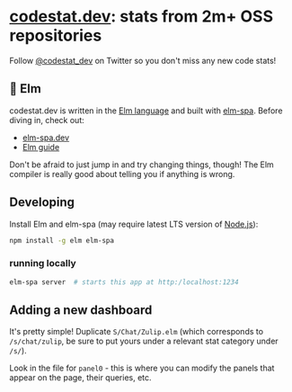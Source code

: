 # [codestat.dev](https://codestat.dev): stats from 2m+ OSS repositories

Follow [@codestat_dev](https://twitter.com/codestat_dev) on Twitter so you don't miss any new code stats!

## 🌳 Elm

codestat.dev is written in the [Elm language](https://elm-lang.org/) and built with [elm-spa](https://elm-spa.dev). Before diving in, check out:

* [elm-spa.dev](https://elm-spa.dev)
* [Elm guide](https://guide.elm-lang.org/)

Don't be afraid to just jump in and try changing things, though! The Elm compiler is really good about telling you if anything is wrong.

## Developing

Install Elm and elm-spa (may require latest LTS version of [Node.js](https://nodejs.org/)):

```bash
npm install -g elm elm-spa
```

### running locally

```bash
elm-spa server  # starts this app at http:/localhost:1234
```

## Adding a new dashboard

It's pretty simple! Duplicate `S/Chat/Zulip.elm` (which corresponds to `/s/chat/zulip`, be sure to put yours under a relevant stat category under `/s/`).

Look in the file for `panel0` - this is where you can modify the panels that appear on the page, their queries, etc.
